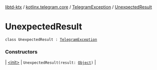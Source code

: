 [libtd-ktx](../../../index.md) / [kotlinx.telegram.core](../../index.md) / [TelegramException](../index.md) / [UnexpectedResult](./index.md)

# UnexpectedResult

`class UnexpectedResult : `[`TelegramException`](../index.md)

### Constructors

| [&lt;init&gt;](-init-.md) | `UnexpectedResult(result: `[`Object`](https://tdlibx.github.io/td/docs/org/drinkless/td/libcore/telegram/TdApi.Object.html)`)` |

